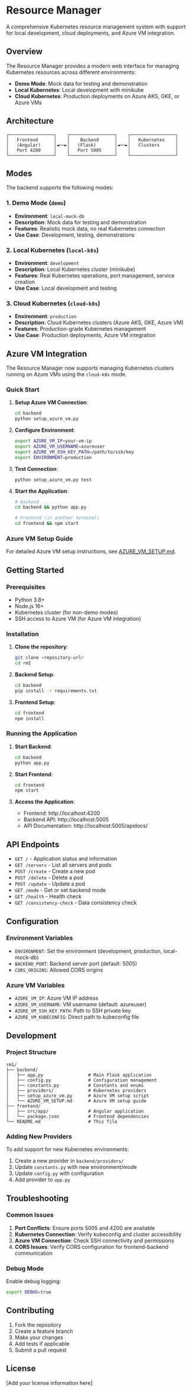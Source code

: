 # Resource Manager

A comprehensive Kubernetes resource management system with support for local development, cloud deployments, and Azure VM integration.

## Overview

The Resource Manager provides a modern web interface for managing Kubernetes resources across different environments:
- **Demo Mode**: Mock data for testing and demonstration
- **Local Kubernetes**: Local development with minikube
- **Cloud Kubernetes**: Production deployments on Azure AKS, GKE, or Azure VMs

## Architecture

```
┌─────────────────┐    ┌─────────────────┐    ┌─────────────────┐
│   Frontend      │    │    Backend      │    │   Kubernetes    │
│   (Angular)     │◄──►│   (Flask)       │◄──►│   Clusters      │
│   Port 4200     │    │   Port 5005     │    │                 │
└─────────────────┘    └─────────────────┘    └─────────────────┘
```

## Modes

The backend supports the following modes:

### 1. Demo Mode (`demo`)
- **Environment**: `local-mock-db`
- **Description**: Mock data for testing and demonstration
- **Features**: Realistic mock data, no real Kubernetes connection
- **Use Case**: Development, testing, demonstrations

### 2. Local Kubernetes (`local-k8s`)
- **Environment**: `development`
- **Description**: Local Kubernetes cluster (minikube)
- **Features**: Real Kubernetes operations, port management, service creation
- **Use Case**: Local development and testing

### 3. Cloud Kubernetes (`cloud-k8s`)
- **Environment**: `production`
- **Description**: Cloud Kubernetes clusters (Azure AKS, GKE, Azure VM)
- **Features**: Production-grade Kubernetes management
- **Use Case**: Production deployments, Azure VM integration

## Azure VM Integration

The Resource Manager now supports managing Kubernetes clusters running on Azure VMs using the `cloud-k8s` mode.

### Quick Start

1. **Setup Azure VM Connection**:
   ```bash
   cd backend
   python setup_azure_vm.py
   ```

2. **Configure Environment**:
   ```bash
   export AZURE_VM_IP=your-vm-ip
   export AZURE_VM_USERNAME=azureuser
   export AZURE_VM_SSH_KEY_PATH=/path/to/ssh/key
   export ENVIRONMENT=production
   ```

3. **Test Connection**:
   ```bash
   python setup_azure_vm.py test
   ```

4. **Start the Application**:
   ```bash
   # Backend
   cd backend && python app.py
   
   # Frontend (in another terminal)
   cd frontend && npm start
   ```

### Azure VM Setup Guide

For detailed Azure VM setup instructions, see [AZURE_VM_SETUP.md](backend/AZURE_VM_SETUP.md).

## Getting Started

### Prerequisites

- Python 3.8+
- Node.js 16+
- Kubernetes cluster (for non-demo modes)
- SSH access to Azure VM (for Azure VM integration)

### Installation

1. **Clone the repository**:
   ```bash
   git clone <repository-url>
   cd rm1
   ```

2. **Backend Setup**:
   ```bash
   cd backend
   pip install -r requirements.txt
   ```

3. **Frontend Setup**:
   ```bash
   cd frontend
   npm install
   ```

### Running the Application

1. **Start Backend**:
   ```bash
   cd backend
   python app.py
   ```

2. **Start Frontend**:
   ```bash
   cd frontend
   npm start
   ```

3. **Access the Application**:
   - Frontend: http://localhost:4200
   - Backend API: http://localhost:5005
   - API Documentation: http://localhost:5005/apidocs/

## API Endpoints

- `GET /` - Application status and information
- `GET /servers` - List all servers and pods
- `POST /create` - Create a new pod
- `POST /delete` - Delete a pod
- `POST /update` - Update a pod
- `GET /mode` - Get or set backend mode
- `GET /health` - Health check
- `GET /consistency-check` - Data consistency check

## Configuration

### Environment Variables

- `ENVIRONMENT`: Set the environment (development, production, local-mock-db)
- `BACKEND_PORT`: Backend server port (default: 5005)
- `CORS_ORIGINS`: Allowed CORS origins

### Azure VM Variables

- `AZURE_VM_IP`: Azure VM IP address
- `AZURE_VM_USERNAME`: VM username (default: azureuser)
- `AZURE_VM_SSH_KEY_PATH`: Path to SSH private key
- `AZURE_VM_KUBECONFIG`: Direct path to kubeconfig file

## Development

### Project Structure

```
rm1/
├── backend/
│   ├── app.py                 # Main Flask application
│   ├── config.py              # Configuration management
│   ├── constants.py           # Constants and enums
│   ├── providers/             # Kubernetes providers
│   ├── setup_azure_vm.py      # Azure VM setup script
│   └── AZURE_VM_SETUP.md      # Azure VM setup guide
├── frontend/
│   ├── src/app/               # Angular application
│   └── package.json           # Frontend dependencies
└── README.md                  # This file
```

### Adding New Providers

To add support for new Kubernetes environments:

1. Create a new provider in `backend/providers/`
2. Update `constants.py` with new environment/mode
3. Update `config.py` with configuration
4. Add provider to `app.py`

## Troubleshooting

### Common Issues

1. **Port Conflicts**: Ensure ports 5005 and 4200 are available
2. **Kubernetes Connection**: Verify kubeconfig and cluster accessibility
3. **Azure VM Connection**: Check SSH connectivity and permissions
4. **CORS Issues**: Verify CORS configuration for frontend-backend communication

### Debug Mode

Enable debug logging:
```bash
export DEBUG=true
```

## Contributing

1. Fork the repository
2. Create a feature branch
3. Make your changes
4. Add tests if applicable
5. Submit a pull request

## License

[Add your license information here] 